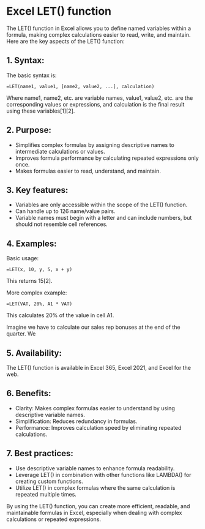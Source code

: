 # Excel LET() function

The LET() function in Excel allows you to define named variables within a formula, making complex calculations easier to read, write, and maintain. Here are the key aspects of the LET() function:

## 1. Syntax:
The basic syntax is:
```
=LET(name1, value1, [name2, value2, ...], calculation)
```
Where name1, name2, etc. are variable names, value1, value2, etc. are the corresponding values or expressions, and calculation is the final result using these variables[1][2].

## 2. Purpose:
- Simplifies complex formulas by assigning descriptive names to intermediate calculations or values.
- Improves formula performance by calculating repeated expressions only once.
- Makes formulas easier to read, understand, and maintain.

## 3. Key features:
- Variables are only accessible within the scope of the LET() function.
- Can handle up to 126 name/value pairs.
- Variable names must begin with a letter and can include numbers, but should not resemble cell references.

## 4. Examples:
Basic usage:
```
=LET(x, 10, y, 5, x + y)
```
This returns 15[2].

More complex example:
```
=LET(VAT, 20%, A1 * VAT)
```
This calculates 20% of the value in cell A1.

Imagine we have to calculate our sales rep bonuses at the end of the quarter.
We 

## 5. Availability:
The LET() function is available in Excel 365, Excel 2021, and Excel for the web.

## 6. Benefits:
- Clarity: Makes complex formulas easier to understand by using descriptive variable names.
- Simplification: Reduces redundancy in formulas.
- Performance: Improves calculation speed by eliminating repeated calculations.

## 7. Best practices:
- Use descriptive variable names to enhance formula readability.
- Leverage LET() in combination with other functions like LAMBDA() for creating custom functions.
- Utilize LET() in complex formulas where the same calculation is repeated multiple times.

By using the LET() function, you can create more efficient, readable, and maintainable formulas in Excel, especially when dealing with complex calculations or repeated expressions.
